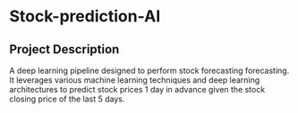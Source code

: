 # Stock-prediction-AI

## Project Description

A deep learning pipeline designed to perform stock forecasting forecasting. It leverages various machine learning techniques and deep learning architectures to predict stock prices 1 day in advance given the stock closing price of the last 5 days.

